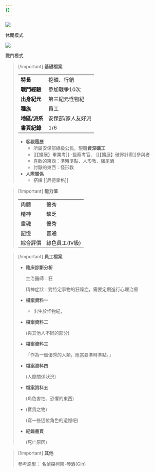 ```yaml
---
{}
---
```

[![](https://i.pinimg.com/564x/d6/cc/5a/d6cc5a4c354d20c4ce2b974f05ce2dbf.jpg)](https://i.pinimg.com/564x/d6/cc/5a/d6cc5a4c354d20c4ce2b974f05ce2dbf.jpg)

休閒模式

[![](https://i.pinimg.com/564x/cb/7b/1e/cb7b1eff2478a41ec67149b048785371.jpg)](https://i.pinimg.com/564x/cb/7b/1e/cb7b1eff2478a41ec67149b048785371.jpg)

戰鬥模式

> [!important] **基礎檔案**
> 
> |   |   |
> |---|---|
> |**特長**|挖礦、行銷|
> |**戰鬥經驗**|參加戰爭10次|
> |**出身紀元**|第三紀元怪物紀|
> |**種族**|員工|
> |**地區/派系**|安保部/家人友好派|
> |**書頁紀錄**|1/6|
> 
> - **客觀履歷**
>     - 所屬安保部綠級公民，現職**資深礦工**
>     - [[【擴展】畢業考]] -監察考官、 [[【擴展】破界計畫]]參與者
>     - 喜歡的東西：準時準點、人形教、雞尾酒
>     - 討厭的東西：怪形教
> - **人際關係**
>     - 搭檔 [[尼德霍格]]

> [!important] **能力值**
> 
> |   |   |
> |---|---|
> |肉體|優秀|
> |精神|缺乏|
> |靈魂|優秀|
> |記憶|普通|
> |綜合評價|綠色員工(IV級)|

> [!important] **員工檔案**
> 
> - **臨床診斷分析**
>     
>     主治醫師：狂
>     
>     精神症狀：對特定事物的狂躁症，需要定期進行心理治療
>     
> - **檔案資料一**
>     - 出生於怪物紀，
> - **檔案資料二**
>     
>     (與其他人不同的部分)
>     
> - **檔案資料三**
>     
>     「作為一個優秀的人類，應當要準時準點。」
>     
> - **檔案資料四**
>     
>     (人際關係狀況)
>     
> - **檔案資料五**
>     
>     (角色害怕、恐懼的東西)
>     
> - (寶貴之物)
>     
>     (寫一些這位角色的遺憾吧)
>     
> - **紀錄書頁**
>     
>     (死亡原因)
>     

> [!important] **其他**
> 
> 參考原型： 名偵探柯南-琴酒(Gin)